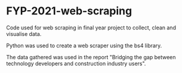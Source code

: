 # FYP-2021-web-scraping
Code used for web scraping in final year project to collect, clean and visualise data.

Python was used to create a web scraper using the bs4 library. 

The data gathered was used in the report "Bridging the gap between technology developers and construction industry users".
